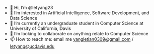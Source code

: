 - 👋 Hi, I’m @letyang23
- 👀 I’m interested in Artificial Intelligence, Software Development, and Data Science
- 🌱 I’m currently an undergraduate student in Computer Science at University of California, Davis
- 💞️ I’m looking to collaborate on anything relate to Computer Science
- 📫 How to reach me: email me yangletian0309@gmail.com / letyang@ucdavis.edu

<!---
letyang23/letyang23 is a ✨ special ✨ repository because its `README.md` (this file) appears on your GitHub profile.
You can click the Preview link to take a look at your changes.
--->

